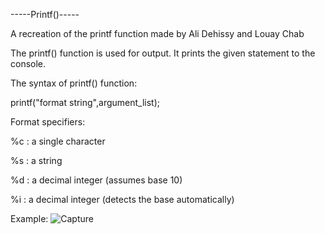 -----Printf()-----

A recreation of the printf function made by Ali Dehissy and Louay Chab

The printf() function is used for output. It prints the given statement to the console.

The syntax of printf() function:

printf("format string",argument_list);

Format specifiers:

%c : a single character 

%s : a string

%d : a decimal integer (assumes base 10)	

%i : a decimal integer (detects the base automatically)

Example:
![Capture](https://user-images.githubusercontent.com/97989740/158271013-64d9ac3a-6869-4ba5-a8ca-c63dcfb7cb00.PNG)
